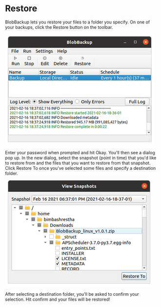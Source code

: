 # Restore

BlobBackup lets you restore your files to a folder you specify.
On one of your backups, click the Restore button on the toolbar.

![](images/restore-1.png)

Enter your password when prompted and hit Okay. You'll then see 
a dialog pop up. In the new dialog, select the snapshot (point in time)
that you'd like to restore from and the files that you want to 
restore from that snapshot. Click Restore To once you've selected
some files and specify a destination folder.

![](images/restore-2.png)

After selecting a destination folder, you'll be asked to confirm 
your selection. Hit confirm and your files will be restored!